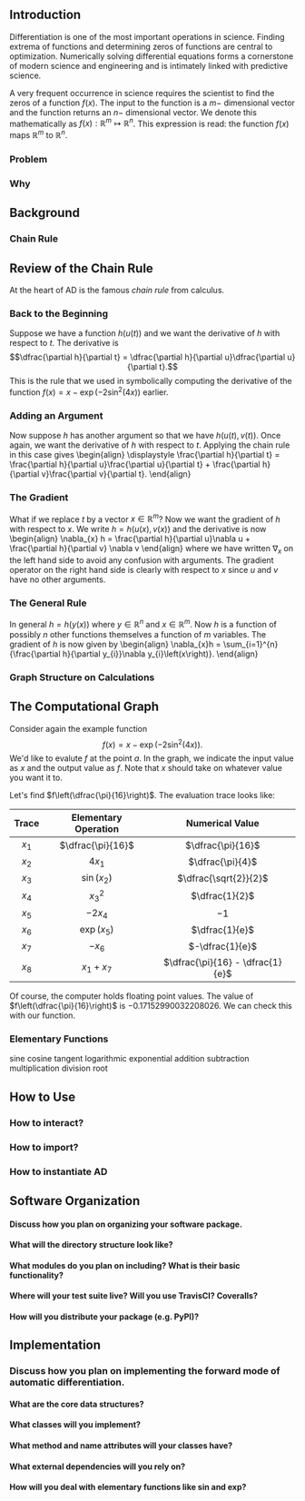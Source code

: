 ## Introduction

Differentiation is one of the most important operations in science.  Finding extrema of functions and determining zeros of functions are central to optimization.  Numerically solving differential equations forms a cornerstone of modern science and engineering and is intimately linked with predictive science.

A very frequent occurrence in science requires the scientist to find the zeros of a function $f\left(x\right)$.  The input to the function is a $m-$ dimensional vector and the function returns an $n-$ dimensional vector.  We denote this mathematically as $f\left(x\right): \mathbb{R}^{m} \mapsto \mathbb{R}^{n}$.  This expression is read:  the function $f\left(x\right)$ maps $\mathbb{R}^{m}$ to $\mathbb{R}^{n}$.

### Problem



### Why



## Background

### Chain Rule

## Review of the Chain Rule

At the heart of AD is the famous *chain rule* from calculus.

### Back to the Beginning
Suppose we have a function $h\left(u\left(t\right)\right)$ and we want the derivative of $h$ with respect to $t$.  The derivative is $$\dfrac{\partial h}{\partial t} = \dfrac{\partial h}{\partial u}\dfrac{\partial u}{\partial t}.$$  This is the rule that we used in symbolically computing the derivative of the function $f\left(x\right) = x - \exp\left(-2\sin^{2}\left(4x\right)\right)$ earlier.

### Adding an Argument
Now suppose $h$ has another argument so that we have $h\left(u\left(t\right),v\left(t\right)\right)$.  Once again, we want the derivative of $h$ with respect to $t$.  Applying the chain rule in this case gives
\begin{align}
  \displaystyle 
  \frac{\partial h}{\partial t} = \frac{\partial h}{\partial u}\frac{\partial u}{\partial t} + \frac{\partial h}{\partial v}\frac{\partial v}{\partial t}.
\end{align}

### The Gradient
What if we replace $t$ by a vector $x\in\mathbb{R}^{m}$?  Now we want the gradient of $h$ with respect to $x$.  We write $h = h\left(u\left(x\right),v\left(x\right)\right)$ and the derivative is now 
\begin{align}
  \nabla_{x} h = \frac{\partial h}{\partial u}\nabla u + \frac{\partial h}{\partial v} \nabla v
\end{align}
where we have written $\nabla_{x}$ on the left hand side to avoid any confusion with arguments.  The gradient operator on the right hand side is clearly with respect to $x$ since $u$ and $v$ have no other arguments.

### The General Rule
In general $h = h\left(y\left(x\right)\right)$ where $y\in\mathbb{R}^{n}$ and $x\in\mathbb{R}^{m}$.  Now $h$ is a function of possibly $n$ other functions themselves a function of $m$ variables.  The gradient of $h$ is now given by 
\begin{align}
  \nabla_{x}h = \sum_{i=1}^{n}{\frac{\partial h}{\partial y_{i}}\nabla y_{i}\left(x\right)}.
\end{align}

### Graph Structure on Calculations

## The Computational Graph
Consider again the example function $$f\left(x\right) = x - \exp\left(-2\sin^{2}\left(4x\right)\right).$$  We'd like to evalute $f$ at the point $a$.  In the graph, we indicate the input value as $x$ and the output value as $f$.  Note that $x$ should take on whatever value you want it to.

Let's find $f\left(\dfrac{\pi}{16}\right)$.  The evaluation trace looks like:

| Trace    | Elementary Operation                   | Numerical Value                  |
| :------: | :----------------------:               | :------------------------------: |
| $x_{1}$  | $\dfrac{\pi}{16}$                      | $\dfrac{\pi}{16}$                |
| $x_{2}$  | $4x_{1}$                               | $\dfrac{\pi}{4}$                 |
| $x_{3}$  | $\sin\left(x_{2}\right)$               | $\dfrac{\sqrt{2}}{2}$            |
| $x_{4}$  | $x_{3}^{2}$                            | $\dfrac{1}{2}$                   |
| $x_{5}$  | $-2x_{4}$                              | $-1$                             |
| $x_{6}$  | $\exp\left(x_{5}\right)$               | $\dfrac{1}{e}$                   |
| $x_{7}$  | $-x_{6}$                               | $-\dfrac{1}{e}$                  |
| $x_{8}$  | $x_{1} + x_{7}$                        | $\dfrac{\pi}{16} - \dfrac{1}{e}$ |

Of course, the computer holds floating point values.  The value of $f\left(\dfrac{\pi}{16}\right)$ is $-0.17152990032208026$.  We can check this with our function.

### Elementary Functions

sine
cosine
tangent
logarithmic
exponential
addition
subtraction
multiplication
division
root

## How to Use

### How to interact?

### How to import?

### How to instantiate AD



## Software Organization

#### Discuss how you plan on organizing your software package.

####  What will the directory structure look like?
####  What modules do you plan on including? What is their basic functionality?
####  Where will your test suite live? Will you use TravisCI? Coveralls?
####  How will you distribute your package (e.g. PyPI)?

## Implementation
### Discuss how you plan on implementing the forward mode of automatic differentiation.

#### What are the core data structures?
#### What classes will you implement?
#### What method and name attributes will your classes have?
#### What external dependencies will you rely on?
#### How will you deal with elementary functions like sin and exp?
